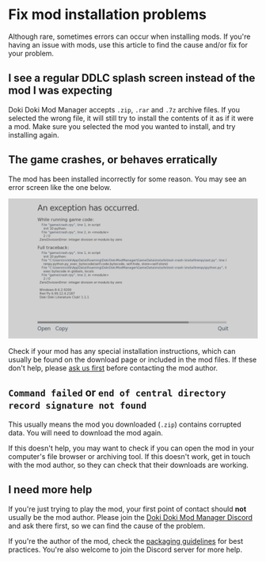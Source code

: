 # Fix mod installation problems

Although rare, sometimes errors can occur when installing mods. If you're having an issue with mods, use this article to find the cause and/or fix for your problem.

## I see a regular DDLC splash screen instead of the mod I was expecting

Doki Doki Mod Manager accepts `.zip`, `.rar` and `.7z` archive files. If you selected the wrong file, it will still try to install the contents of it as if it were a mod. Make sure you selected the mod you wanted to install, and try installing again. 

## The game crashes, or behaves erratically

The mod has been installed incorrectly for some reason. You may see an error screen like the one below.

![Example of a game crash](../images/troubleshooting-game-crash.png)

Check if your mod has any special installation instructions, which can usually be found on the download page or included in the mod files. If these don't help, please [ask us first](#i-need-more-help) before contacting the mod author.

## `Command failed` or `end of central directory record signature not found`

This usually means the mod you downloaded (`.zip`) contains corrupted data. You will need to download the mod again.

If this doesn't help, you may want to check if you can open the mod in your computer's file browser or archiving tool. If this doesn't work, get in touch with the mod author, so they can check that their downloads are working.

## I need more help

If you're just trying to play the mod, your first point of contact should **not** usually be the mod author. Please join the [Doki Doki Mod Manager Discord](https://doki.space/discord) and ask there first, so we can find the cause of the problem.

If you're the author of the mod, check the [packaging guidelines](mod-packaging.md) for best practices. You're also welcome to join the Discord server for more help.
